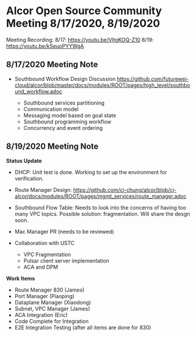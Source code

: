 # Alcor Open Source Community Meeting 8/17/2020, 8/19/2020

Meeting Recording: 
8/17: https://youtu.be/VltgKOQ-Z10
8/19: https://youtu.be/kSeuoPYYWgA

## 8/17/2020 Meeting Note ##
* Southbound Workflow Design Discussion https://github.com/futurewei-cloud/alcor/blob/master/docs/modules/ROOT/pages/high_level/southbound_workflow.adoc

  * Southbound services partitioning
  * Communication model
  * Messaging model based on goal state
  * Southbound programming workflow
  * Concurrency and event ordering

## 8/19/2020 Meeting Note

**Status Update**

* DHCP: Unit test is done. Working to set up the environment for verification.

* Route Manager Design: https://github.com/cj-chung/alcor/blob/cj-alcor/docs/modules/ROOT/pages/mgmt_services/route_manager.adoc

* Southbound Flow Table: Needs to look into the concerns of having too many VPC topics. Possible solution: fragmentation. Will share the desgn soon.

* Mac Manager PR (needs to be reviewed)

* Collaboration with USTC
    * VPC Fragmentation
    * Pulsar client server implementation
    * ACA and DPM 

**Work Items**

* Route Manager 830 (James)
* Port Manager (Piaoping)
* Dataplane Manager (Xiaodong)
* Subnet, VPC Manager (James)
* ACA Integration (Eric)
* Code Complete for Integration 
* E2E Integration Testing (after all items are done for 830)


